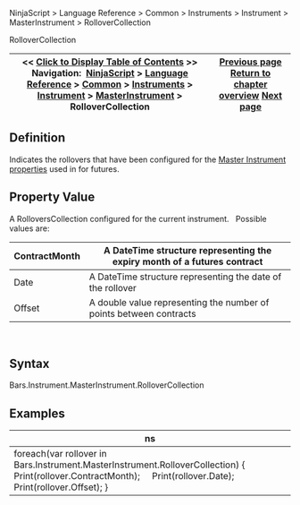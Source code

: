 ﻿
NinjaScript > Language Reference > Common > Instruments > Instrument > MasterInstrument > RolloverCollection

RolloverCollection

| << [Click to Display Table of Contents](rollovercollection.md) >> **Navigation:**     [NinjaScript](ninjascript.md) > [Language Reference](language_reference_wip.md) > [Common](common.md) > [Instruments](instruments_ninjascript.md) > [Instrument](instrument.md) > [MasterInstrument](masterinstrument.md) > RolloverCollection | [Previous page](pointvalue.md) [Return to chapter overview](masterinstrument.md) [Next page](roundtoticksize.md) |
| --- | --- |
## Definition
Indicates the rollovers that have been configured for the [Master Instrument properties](editing_instruments.md) used in for futures.
## 
## Property Value
A RolloversCollection configured for the current instrument.
 
Possible values are:

| ContractMonth | A DateTime structure representing the expiry month of a futures contract |
| --- | --- |
| Date | A DateTime structure representing the date of the rollover |
| Offset | A double value representing the number of points between contracts |
 
## Syntax
Bars.Instrument.MasterInstrument.RolloverCollection
 
## Examples

| ns |
| --- |
| foreach(var rollover in Bars.Instrument.MasterInstrument.RolloverCollection) {      Print(rollover.ContractMonth);      Print(rollover.Date);      Print(rollover.Offset); } |

